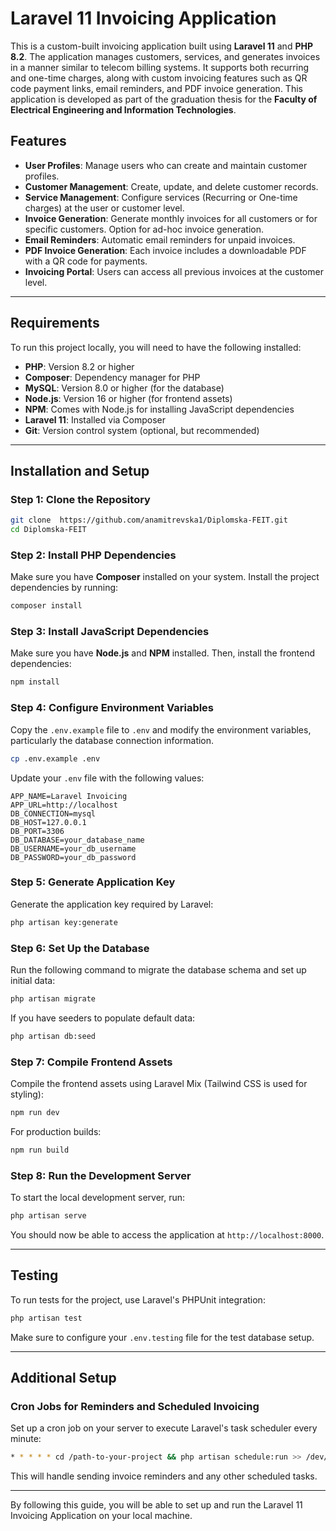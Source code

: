 # Laravel 11 Invoicing Application

This is a custom-built invoicing application built using **Laravel 11** and **PHP 8.2**. The application manages customers, services, and generates invoices in a manner similar to telecom billing systems. It supports both recurring and one-time charges, along with custom invoicing features such as QR code payment links, email reminders, and PDF invoice generation. This application is developed as part of the graduation thesis for the **Faculty of Electrical Engineering and Information Technologies**.


## Features
- **User Profiles**: Manage users who can create and maintain customer profiles.
- **Customer Management**: Create, update, and delete customer records.
- **Service Management**: Configure services (Recurring or One-time charges) at the user or customer level.
- **Invoice Generation**: Generate monthly invoices for all customers or for specific customers. Option for ad-hoc invoice generation.
- **Email Reminders**: Automatic email reminders for unpaid invoices.
- **PDF Invoice Generation**: Each invoice includes a downloadable PDF with a QR code for payments.
- **Invoicing Portal**: Users can access all previous invoices at the customer level.

---

## Requirements

To run this project locally, you will need to have the following installed:

- **PHP**: Version 8.2 or higher
- **Composer**: Dependency manager for PHP
- **MySQL**: Version 8.0 or higher (for the database)
- **Node.js**: Version 16 or higher (for frontend assets)
- **NPM**: Comes with Node.js for installing JavaScript dependencies
- **Laravel 11**: Installed via Composer
- **Git**: Version control system (optional, but recommended)
---

## Installation and Setup

### Step 1: Clone the Repository

```bash
git clone  https://github.com/anamitrevska1/Diplomska-FEIT.git
cd Diplomska-FEIT
```

### Step 2: Install PHP Dependencies

Make sure you have **Composer** installed on your system. Install the project dependencies by running:

```bash
composer install
```

### Step 3: Install JavaScript Dependencies

Make sure you have **Node.js** and **NPM** installed. Then, install the frontend dependencies:

```bash
npm install
```

### Step 4: Configure Environment Variables

Copy the `.env.example` file to `.env` and modify the environment variables, particularly the database connection information.

```bash
cp .env.example .env
```

Update your `.env` file with the following values:

```
APP_NAME=Laravel Invoicing
APP_URL=http://localhost
DB_CONNECTION=mysql
DB_HOST=127.0.0.1
DB_PORT=3306
DB_DATABASE=your_database_name
DB_USERNAME=your_db_username
DB_PASSWORD=your_db_password
```

### Step 5: Generate Application Key

Generate the application key required by Laravel:

```bash
php artisan key:generate
```

### Step 6: Set Up the Database

Run the following command to migrate the database schema and set up initial data:

```bash
php artisan migrate
```

If you have seeders to populate default data:

```bash
php artisan db:seed
```

### Step 7: Compile Frontend Assets

Compile the frontend assets using Laravel Mix (Tailwind CSS is used for styling):

```bash
npm run dev
```

For production builds:

```bash
npm run build
```

### Step 8: Run the Development Server

To start the local development server, run:

```bash
php artisan serve
```

You should now be able to access the application at `http://localhost:8000`.

---

## Testing

To run tests for the project, use Laravel's PHPUnit integration:

```bash
php artisan test
```

Make sure to configure your `.env.testing` file for the test database setup.

---

## Additional Setup

### Cron Jobs for Reminders and Scheduled Invoicing

Set up a cron job on your server to execute Laravel's task scheduler every minute:

```bash
* * * * * cd /path-to-your-project && php artisan schedule:run >> /dev/null 2>&1
```

This will handle sending invoice reminders and any other scheduled tasks.

---

By following this guide, you will be able to set up and run the Laravel 11 Invoicing Application on your local machine.
